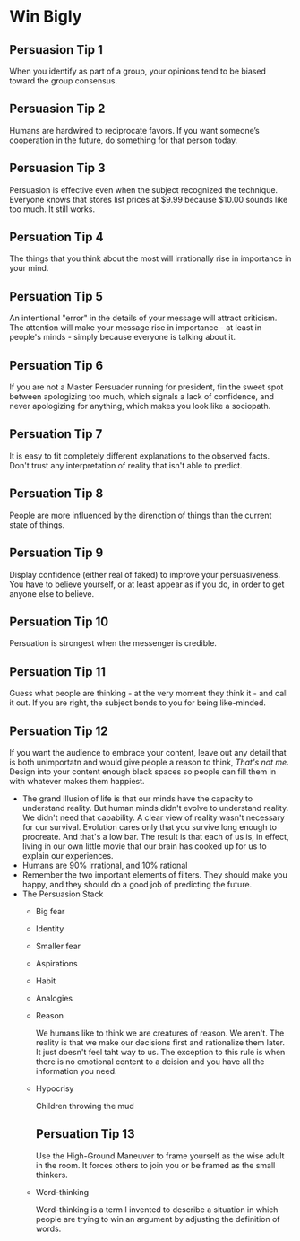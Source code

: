 # Win Bigly 

## Persuasion Tip 1
When you identify as part of a group, your opinions tend to be biased toward the group consensus. 

## Persuasion Tip 2 
Humans are hardwired to reciprocate favors. If you want someone’s cooperation in the future, do something for that person today. 

## Persuasion Tip 3 
Persuasion is effective even when the subject recognized the technique. Everyone knows that stores list prices at $9.99 because $10.00 sounds like too much. It still works. 

## Persuation Tip 4 
The things that you think about the most will irrationally rise in importance in your mind. 

## Persuation Tip 5 
An intentional "error" in the details of your message will attract criticism. The attention will make your message rise in importance - at least in people's minds - simply because everyone is talking about it.

## Persuation Tip 6 
If you are not a Master Persuader running for president, fin the sweet spot between apologizing too much, which signals a lack of confidence, and never apologizing for anything, which makes you look like a sociopath. 

## Persuation Tip 7 
It is easy to fit completely different explanations to the observed facts. Don't trust any interpretation of reality that isn't able to predict. 

## Persuation Tip 8 
People are more influenced by the direnction of things than the current state of things. 

## Persuation Tip 9 
Display confidence (either real of faked) to improve your persuasiveness. You have to believe yourself, or at least appear as if you do, in order to get anyone else to believe. 

## Persuation Tip 10 
Persuation is strongest when the messenger is credible. 

## Persuation Tip 11 
Guess what people are thinking - at the very moment they think it - and call it out. If you are right, the subject bonds to you for being like-minded. 

## Persuation Tip 12 
If you want the audience to embrace your content, leave out any detail that is both unimportatn and would give people a reason to think, *That's not me*. Design into your content enough black spaces so people can fill them in with whatever makes them happiest. 



- The grand illusion of life is that our minds have the capacity to understand reality. But human minds didn't evolve to understand reality. We didn't need that capability. A clear view of reality wasn't necessary for our survival. Evolution cares only that you survive long enough to procreate. And that's a low bar. The result is that each of us is, in effect, living in our own little movie that our brain has cooked up for us to explain our experiences. 
- Humans are 90% irrational, and 10% rational
- Remember the two important elements of filters. They should make you happy, and they should do a good job of predicting the future. 
- The Persuasion Stack 
  - Big fear 
  - Identity 
  - Smaller fear 
  - Aspirations 
  - Habit 
  - Analogies 
  - Reason 
      
      We humans like to think we are creatures of reason. We aren't. The reality is that we make our decisions first and rationalize them later. It just doesn't feel taht way to us. The exception to this rule is when there is no emotional content to a dcision and you have all the information you need. 
  - Hypocrisy 
      
      Children throwing the mud 
      ## Persuation Tip 13 
      Use the High-Ground Maneuver to frame yourself as the wise adult in the room. It forces others to join you or be framed as the small thinkers. 
  - Word-thinking 
  
      Word-thinking is a term I invented to describe a situation in which people are trying to win an argument by adjusting the definition of words. 
